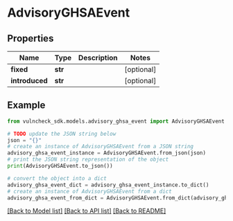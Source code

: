 # AdvisoryGHSAEvent


## Properties

Name | Type | Description | Notes
------------ | ------------- | ------------- | -------------
**fixed** | **str** |  | [optional] 
**introduced** | **str** |  | [optional] 

## Example

```python
from vulncheck_sdk.models.advisory_ghsa_event import AdvisoryGHSAEvent

# TODO update the JSON string below
json = "{}"
# create an instance of AdvisoryGHSAEvent from a JSON string
advisory_ghsa_event_instance = AdvisoryGHSAEvent.from_json(json)
# print the JSON string representation of the object
print(AdvisoryGHSAEvent.to_json())

# convert the object into a dict
advisory_ghsa_event_dict = advisory_ghsa_event_instance.to_dict()
# create an instance of AdvisoryGHSAEvent from a dict
advisory_ghsa_event_from_dict = AdvisoryGHSAEvent.from_dict(advisory_ghsa_event_dict)
```
[[Back to Model list]](../README.md#documentation-for-models) [[Back to API list]](../README.md#documentation-for-api-endpoints) [[Back to README]](../README.md)


